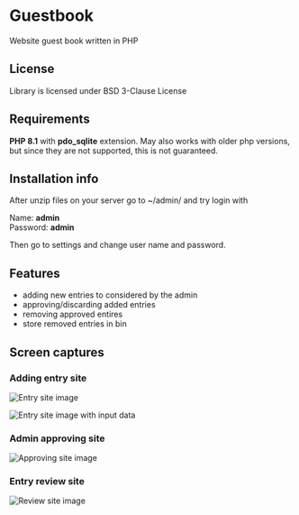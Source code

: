 # Guestbook
Website guest book written in PHP


## License
Library is licensed under BSD 3-Clause License

## Requirements
**PHP 8.1** with **pdo_sqlite** extension.
May also works with older php versions, but since they are not supported, this is not guaranteed.

## Installation info
After unzip files on your server go to ~/admin/ and try login with 

Name: **admin**  
Password: **admin**

Then go to settings and change user name and password.

## Features
- adding new entries to considered by the admin
- approving/discarding added entries
- removing approved entires
- store removed entries in bin

## Screen captures

### Adding entry site

![Entry site image](docs/image_1.png)

![Entry site image with input data](docs/image_2.png)

### Admin approving site

![Approving site image](docs/image_3.png)

### Entry review site

![Review site image](docs/image_4.png)
